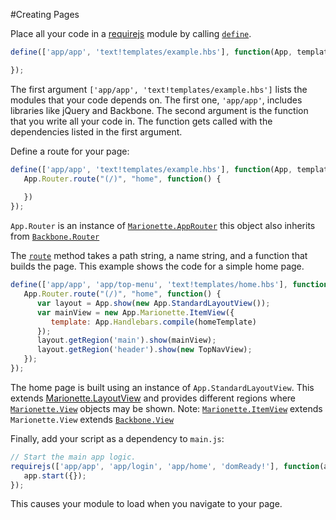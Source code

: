 #Creating Pages

Place all your code in a [requirejs](http://requirejs.org/) module by calling
[`define`](http://requirejs.org/docs/api.html#defdep).

```javascript
define(['app/app', 'text!templates/example.hbs'], function(App, template) {

});
```

The first argument `['app/app', 'text!templates/example.hbs']` lists the modules
that your code depends on. The first one, `'app/app'`, includes libraries like
jQuery and Backbone. The second argument is the function that you write all your
code in. The function gets called with the dependencies listed in the first
argument.
 
Define a route for your page:

```javascript
define(['app/app', 'text!templates/example.hbs'], function(App, template) {
   App.Router.route("(/)", "home", function() {
   
   })
});
```
 
`App.Router` is an instance of [`Marionette.AppRouter`](http://marionettejs.com/docs/v2.4.1/marionette.approuter.html)
this object also inherits from [`Backbone.Router`](http://backbonejs.org/#Router)

The [`route`](http://backbonejs.org/#Router-route) method takes a path string,
a name string, and a function that builds the page. This example shows the code
for a simple home page.

```javascript
define(['app/app', 'app/top-menu', 'text!templates/home.hbs'], function(App, TopNavView, homeTemplate) {
   App.Router.route("(/)", "home", function() {
      var layout = App.show(new App.StandardLayoutView());
      var mainView = new App.Marionette.ItemView({
         template: App.Handlebars.compile(homeTemplate)
      });
      layout.getRegion('main').show(mainView);
      layout.getRegion('header').show(new TopNavView);
   });
});
```

The home page is built using an instance of `App.StandardLayoutView`. This
extends [Marionette.LayoutView](http://marionettejs.com/docs/v2.4.1/marionette.layoutview.html)
and provides different regions where
[`Marionette.View`](http://marionettejs.com/docs/v2.4.1/marionette.view.html)
objects may be shown. Note: [`Marionette.ItemView`](http://marionettejs.com/docs/v2.4.1/marionette.itemview.html)
extends `Marionette.View` extends [`Backbone.View`](http://backbonejs.org/#View)

Finally, add your script as a dependency to `main.js`:
```javascript
// Start the main app logic.
requirejs(['app/app', 'app/login', 'app/home', 'domReady!'], function(app) {
   app.start({});
});
```

This causes your module to load when you navigate to your page.
